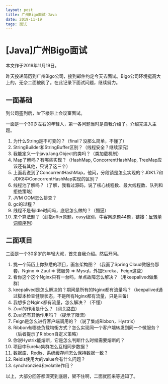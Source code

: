 ```yaml
---
layout: post
title: 广州Bigo面试-Java
date: 2019-11-19
tags: 面试
---
```

# [Java]广州Bigo面试
本文作于2019年11月19日。

昨天投递简历到广州Bigo公司，接到邮件约定今天去面试。Bigo公司环境挺高大上的，无奈二面被刷了。在此记录下面试问题，继续努力。

## 一面基础
到公司签到后，hr下楼带上会议室面试。

一面是一个30岁左右的年轻人，第一各问题当时是自我介绍了。介绍完进入主题。

1. 为什么String是不可变的？（final？没那么简单，不懂了）
2. StringBuilder和StringBuffer区别？（线程安全？继续深究）
3. 我能定义一个java.lang.Object的类吗？（类加载机制）
4. Map了解吗？有哪些实现？（HashMap, ConcorrentHashMap, TreeMap应该还有其他，只说了这三个）
5. 上面我说到了ConcorrentHashMap，他问，分段锁是怎么实现的？JDK1.7和JDK8中ConcorrentHashMap实现的区别？
6. 线程池了解吗？（了解，我看过源码，说了核心线程数、最大线程数、队列和拒绝策略）
7. JVM OOM怎么排查？
8. gc的过程？
9. 线程不是有Idle时间吗，底层怎么做的？（懵逼）
10. 来个算法题？（剑指offer原题，easy级别，牛客网原题44题，链接：[反转单词顺序列](https://www.nowcoder.com/practice/3194a4f4cf814f63919d0790578d51f3?tpId=13&tqId=11197&tPage=3&rp=3&ru=/ta/coding-interviews&qru=/ta/coding-interviews/question-ranking)）


## 二面项目

二面是一个30多岁的年轻大叔，首先自我介绍。然后开问。

1. 挑一个简历上你熟悉的项目，画各架构图？（我画了Spring Cloud微服务那套，Nginx => Zuul => 微服务 => Mysql，外加Eureka、Feign这些）
2. 看你这个这个Nginx只有一台吗，单点故障怎么解决？（用keepalived做集群）
3. keepalived是怎么解决的？期间是所有的Nginx都有流量吗？（keepalived通过脚本检查健康状态，不是所有Nginx都有流量，只是主备）
4. 我想多台Nginx都有流量，怎么解决？（不懂）
5. Zuul的作用是什么？（网关路由）
6. Zuul还有其他作用吗？（提示了限流）
7. Feign是怎么进行客户端调用的？（说了集成Ribbon，Hystrix）
8. Ribbon有哪些负载均衡方式？怎么实现同一个客户端转发到同一个微服务？（后者提示了Ribbon自定义策略）
9. 你说Hystrix能熔断，它是怎么判断什么时候需要熔断的？
10. 项目中Eureka集群怎么互相同步数据？
11. 数据库、Redis、系统缓存间怎么保持数据一致？
12. Reidis使用大的value会有什么问题？
13. synchronzied和volatile作用？

以上，大部分回答都深究到底层，架不住啊，二面就回来等通知了。
